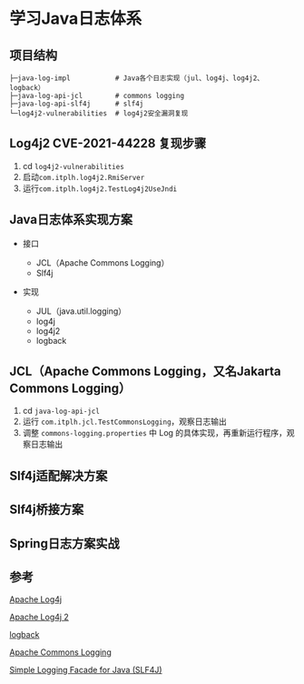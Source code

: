 # 学习Java日志体系

## 项目结构

```
├─java-log-impl           # Java各个日志实现（jul、log4j、log4j2、logback）
├─java-log-api-jcl        # commons logging
├─java-log-api-slf4j      # slf4j
└─log4j2-vulnerabilities  # log4j2安全漏洞复现
```

## Log4j2 CVE-2021-44228 复现步骤
   
1. cd `log4j2-vulnerabilities`
2. 启动`com.itplh.log4j2.RmiServer`
3. 运行`com.itplh.log4j2.TestLog4j2UseJndi`

## Java日志体系实现方案

- 接口
    - JCL（Apache Commons Logging）
    - Slf4j

- 实现
    - JUL（java.util.logging）
    - log4j
    - log4j2
    - logback

## JCL（Apache Commons Logging，又名Jakarta Commons Logging）

1. cd `java-log-api-jcl`
2. 运行 `com.itplh.jcl.TestCommonsLogging`，观察日志输出
3. 调整 `commons-logging.properties` 中 Log 的具体实现，再重新运行程序，观察日志输出

## Slf4j适配解决方案

## Slf4j桥接方案

## Spring日志方案实战

## 参考

[Apache Log4j](https://logging.apache.org/log4j/1.2/index.html)

[Apache Log4j 2](https://logging.apache.org/log4j/2.x/index.html)

[logback](http://logback.qos.ch/)

[Apache Commons Logging](https://commons.apache.org/proper/commons-logging/)

[Simple Logging Facade for Java (SLF4J)](http://www.slf4j.org/)